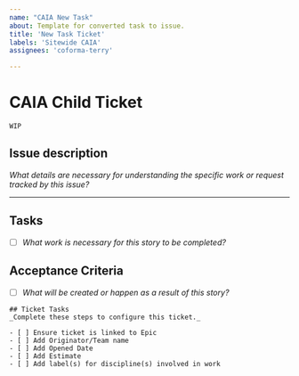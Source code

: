 ```yaml
---
name: "CAIA New Task"
about: Template for converted task to issue.
title: 'New Task Ticket'
labels: 'Sitewide CAIA'
assignees: 'coforma-terry'

---
```


# CAIA Child Ticket

`WIP`

## Issue description
_What details are necessary for understanding the specific work or request tracked by this issue?_

---
## Tasks
- [ ] _What work is necessary for this story to be completed?_

## Acceptance Criteria
- [ ] _What will be created or happen as a result of this story?_

```
## Ticket Tasks
_Complete these steps to configure this ticket._

- [ ] Ensure ticket is linked to Epic
- [ ] Add Originator/Team name 
- [ ] Add Opened Date
- [ ] Add Estimate
- [ ] Add label(s) for discipline(s) involved in work
